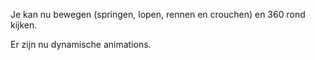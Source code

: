 Je kan nu bewegen (springen, lopen, rennen en crouchen) en 360 rond kijken.

Er zijn nu dynamische animations.
